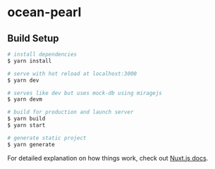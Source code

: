 # ocean-pearl

## Build Setup

```bash
# install dependencies
$ yarn install

# serve with hot reload at localhost:3000
$ yarn dev

# serves like dev but uses mock-db using miragejs
$ yarn devm

# build for production and launch server
$ yarn build
$ yarn start

# generate static project
$ yarn generate
```

For detailed explanation on how things work, check out [Nuxt.js docs](https://nuxtjs.org).
